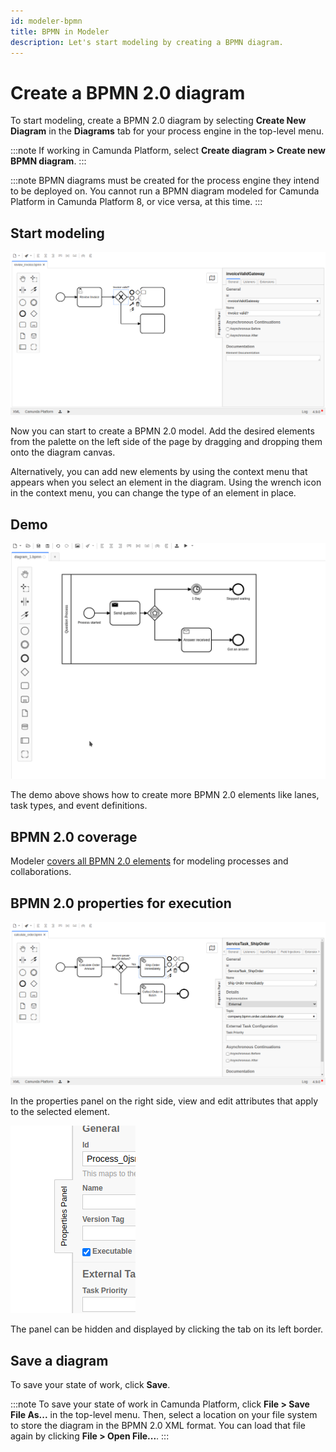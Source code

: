```yaml
---
id: modeler-bpmn
title: BPMN in Modeler
description: Let's start modeling by creating a BPMN diagram.
---
```


# Create a BPMN 2.0 diagram

To start modeling, create a BPMN 2.0 diagram by selecting **Create New Diagram** in the **Diagrams** tab for your process engine in the top-level menu.

:::note
If working in Camunda Platform, select **Create diagram > Create new BPMN diagram**.
:::

:::note
BPMN diagrams must be created for the process engine they intend to be deployed on. You cannot run a BPMN diagram modeled for Camunda Platform in Camunda Platform 8, or vice versa, at this time.
:::

## Start modeling

![Start Modeling](./assets/quickstart-2.png)

Now you can start to create a BPMN 2.0 model. Add the desired elements from the palette on the left side of the page by dragging and dropping them onto the diagram canvas.

Alternatively, you can add new elements by using the context menu that appears when you select an element in the diagram. Using the wrench icon in the context menu, you can change the type of an element in place.

## Demo

![Demo](./assets/demo.gif)

The demo above shows how to create more BPMN 2.0 elements like lanes, task types, and event definitions.

## BPMN 2.0 coverage

Modeler [covers all BPMN 2.0 elements](/docs/components/modeler/bpmn/bpmn-coverage/) for modeling processes and collaborations.

## BPMN 2.0 properties for execution

![Save BPMN Diagram](./assets/quickstart-3.png)

In the properties panel on the right side, view and edit attributes that apply to the selected element.

![Save BPMN Diagram](./assets/quickstart-4.png)

The panel can be hidden and displayed by clicking the tab on its left border.

## Save a diagram

To save your state of work, click **Save**.

:::note
To save your state of work in Camunda Platform, click **File > Save File As...** in the top-level menu. Then, select a location on your file system to store the diagram in the BPMN 2.0 XML format. You can load that file again by clicking **File > Open File...**.
:::

